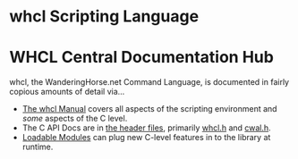 # whcl Scripting Language
WHCL Central Documentation Hub
=====================================================================
<style>@import url(../doc/fossil-doc.css)</style>

<!--script src="../doc/highlightjs/highlight-cwal.min.js"></script-->

whcl, the WanderingHorse.net Command Language, is documented
in fairly copious amounts of detail via...

* [The whcl Manual](manual/) covers all aspects of the scripting
  environment and _some_ aspects of the C level.
* The C API Docs are in [the header
  files](/dir/include/wh/cwal/whcl/), primarily
  [whcl.h](/file/include/wh/cwal/whcl/whcl.h) and
  [cwal.h](/file/include/wh/cwal/cwal.h).
* [Loadable Modules](mod/) can plug new C-level features in
  to the library at runtime.
